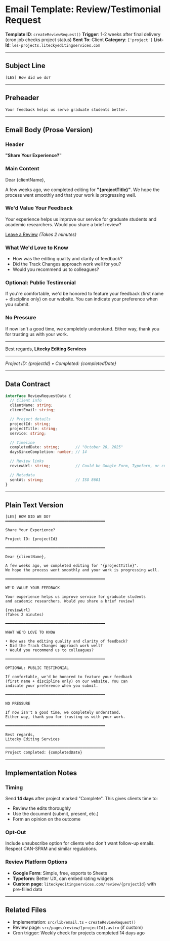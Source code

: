 # Email Template: Review/Testimonial Request

**Template ID**: `createReviewRequest()`
**Trigger**: 1-2 weeks after final delivery (cron job checks project status)
**Sent To**: Client
**Category**: `['project']`
**List-Id**: `les-projects.liteckyeditingservices.com`

---

## Subject Line

```
[LES] How did we do?
```

---

## Preheader

```
Your feedback helps us serve graduate students better.
```

---

## Email Body (Prose Version)

### Header
**"Share Your Experience?"**

### Main Content

Dear {clientName},

A few weeks ago, we completed editing for **"{projectTitle}"**. We hope the process went smoothly and that your work is progressing well.

### We'd Value Your Feedback

Your experience helps us improve our service for graduate students and academic researchers. Would you share a brief review?

[Leave a Review](#)
*(Takes 2 minutes)*

### What We'd Love to Know

- How was the editing quality and clarity of feedback?
- Did the Track Changes approach work well for you?
- Would you recommend us to colleagues?

### Optional: Public Testimonial

If you're comfortable, we'd be honored to feature your feedback (first name + discipline only) on our website. You can indicate your preference when you submit.

### No Pressure

If now isn't a good time, we completely understand. Either way, thank you for trusting us with your work.

---

Best regards,
**Litecky Editing Services**

---

*Project ID: {projectId} • Completed: {completedDate}*

---

## Data Contract

```typescript
interface ReviewRequestData {
  // Client info
  clientName: string;
  clientEmail: string;

  // Project details
  projectId: string;
  projectTitle: string;
  service: string;

  // Timeline
  completedDate: string;       // "October 20, 2025"
  daysSinceCompletion: number; // 14

  // Review links
  reviewUrl: string;           // Could be Google Form, Typeform, or custom page

  // Metadata
  sentAt: string;              // ISO 8601
}
```

---

## Plain Text Version

```
[LES] HOW DID WE DO?
━━━━━━━━━━━━━━━━━━━━━━━━━━━━━━━━━━━━━━━━━━━━

Share Your Experience?

Project ID: {projectId}

━━━━━━━━━━━━━━━━━━━━━━━━━━━━━━━━━━━━━━━━━━━━

Dear {clientName},

A few weeks ago, we completed editing for "{projectTitle}".
We hope the process went smoothly and your work is progressing well.

━━━━━━━━━━━━━━━━━━━━━━━━━━━━━━━━━━━━━━━━━━━━

WE'D VALUE YOUR FEEDBACK

Your experience helps us improve service for graduate students
and academic researchers. Would you share a brief review?

{reviewUrl}
(Takes 2 minutes)

━━━━━━━━━━━━━━━━━━━━━━━━━━━━━━━━━━━━━━━━━━━━

WHAT WE'D LOVE TO KNOW

• How was the editing quality and clarity of feedback?
• Did the Track Changes approach work well?
• Would you recommend us to colleagues?

━━━━━━━━━━━━━━━━━━━━━━━━━━━━━━━━━━━━━━━━━━━━

OPTIONAL: PUBLIC TESTIMONIAL

If comfortable, we'd be honored to feature your feedback
(first name + discipline only) on our website. You can
indicate your preference when you submit.

━━━━━━━━━━━━━━━━━━━━━━━━━━━━━━━━━━━━━━━━━━━━

NO PRESSURE

If now isn't a good time, we completely understand.
Either way, thank you for trusting us with your work.

━━━━━━━━━━━━━━━━━━━━━━━━━━━━━━━━━━━━━━━━━━━━

Best regards,
Litecky Editing Services

━━━━━━━━━━━━━━━━━━━━━━━━━━━━━━━━━━━━━━━━━━━━
Project completed: {completedDate}
```

---

## Implementation Notes

### Timing

Send **14 days** after project marked "Complete". This gives clients time to:
- Review the edits thoroughly
- Use the document (submit, present, etc.)
- Form an opinion on the outcome

### Opt-Out

Include unsubscribe option for clients who don't want follow-up emails. Respect CAN-SPAM and similar regulations.

### Review Platform Options

- **Google Form**: Simple, free, exports to Sheets
- **Typeform**: Better UX, can embed rating widgets
- **Custom page**: `liteckyeditingservices.com/review/{projectId}` with pre-filled data

---

## Related Files

- Implementation: `src/lib/email.ts` - `createReviewRequest()`
- Review page: `src/pages/review/[projectId].astro` (if custom)
- Cron trigger: Weekly check for projects completed 14 days ago
